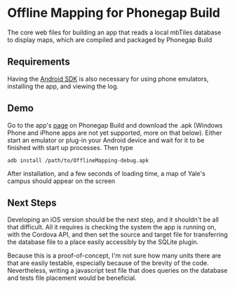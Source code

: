 Offline Mapping for Phonegap Build
==================================

The core web files for building an app that reads 
a local mbTiles database to display maps, which
are compiled and packaged by Phonegap Build

Requirements
------------
Having the [Android SDK](https://developer.android.com/sdk/index.html) is also necessary for 
using phone emulators, installing the app, and 
viewing the log.


Demo
----
Go to the app's [page](https://build.phonegap.com/apps/878115/builds "Offline Mapping") on Phonegap Build
and download the .apk (Windows Phone and iPhone apps
are not yet supported, more on that below). Either
start an emulator or plug-in your Android device and wait
for it to be finished with start up processes.
Then type

    adb install /path/to/OfflineMapping-debug.apk

After installation, and a few seconds of loading time,
a map of Yale's campus should appear on the screen

Next Steps
----------
Developing an iOS version should be the next step,
and it shouldn't be all that difficult. All it requires
is checking the system the app is running on, with the 
Cordova API, and then set the source and target file
for transferring the database file to a place easily
accessibly by the SQLite plugin.

Because this is a proof-of-concept, I'm not sure how
many units there are that are easily testable, especially
because of the brevity of the code. Nevertheless,
writing a javascript test file that does queries on the
database and tests file placement would be beneficial.